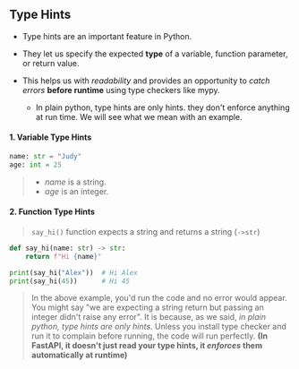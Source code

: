 ## Type Hints

- Type hints are an important feature in Python.

- They let us specify the expected **type** of a variable, function parameter, or return value.

- This helps us with _readability_ and provides an opportunity to _catch errors_ **before runtime** using type checkers like mypy.

  - In plain python, type hints are only hints. they don't enforce anything at run time. We will see what we mean with an example.

#### 1. Variable Type Hints

```python
name: str = "Judy"
age: int = 25
```

> - _name_ is a string.
> - _age_ is an integer.

#### 2. Function Type Hints

> `say_hi()` function expects a string and returns a string (`->str`)

```python
def say_hi(name: str) -> str:
    return f"Hi {name}"

print(say_hi("Alex"))  # Hi Alex
print(say_hi(45))      # Hi 45

```

> In the above example, you'd run the code and no error would appear. You might say "we are expecting a string return but passing an integer didn't raise any error". It is because, as we said, _*in plain python, type hints are only hints*_. Unless you install type checker and run it to complain before running, the code will run perfectly. **(In FastAPI, it doesn't just read your type hints, it _enforces_ them automatically at runtime)**
